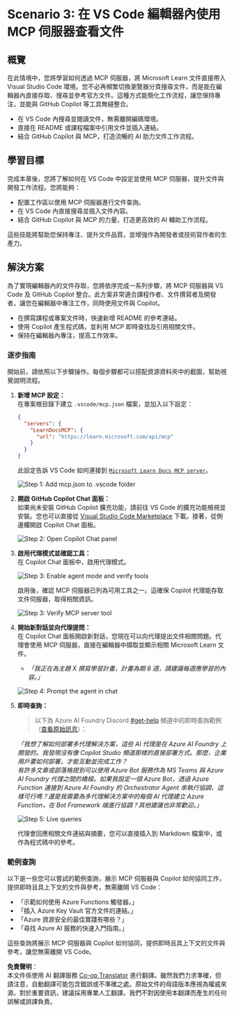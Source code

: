 <!--
CO_OP_TRANSLATOR_METADATA:
{
  "original_hash": "db532b1ec386c9ce38c791653dc3c881",
  "translation_date": "2025-07-14T06:48:09+00:00",
  "source_file": "09-CaseStudy/docs-mcp/solution/scenario3/README.md",
  "language_code": "tw"
}
-->
# Scenario 3: 在 VS Code 編輯器內使用 MCP 伺服器查看文件

## 概覽

在此情境中，您將學習如何透過 MCP 伺服器，將 Microsoft Learn 文件直接帶入 Visual Studio Code 環境。您不必再頻繁切換瀏覽器分頁搜尋文件，而是能在編輯器內直接存取、搜尋並參考官方文件。這種方式能簡化工作流程，讓您保持專注，並能與 GitHub Copilot 等工具無縫整合。

- 在 VS Code 內搜尋並閱讀文件，無需離開編碼環境。
- 直接在 README 或課程檔案中引用文件並插入連結。
- 結合 GitHub Copilot 與 MCP，打造流暢的 AI 助力文件工作流程。

## 學習目標

完成本章後，您將了解如何在 VS Code 中設定並使用 MCP 伺服器，提升文件與開發工作流程。您將能夠：

- 配置工作區以使用 MCP 伺服器進行文件查詢。
- 在 VS Code 內直接搜尋並插入文件內容。
- 結合 GitHub Copilot 與 MCP 的力量，打造更高效的 AI 輔助工作流程。

這些技能將幫助您保持專注、提升文件品質，並增強作為開發者或技術寫作者的生產力。

## 解決方案

為了實現編輯器內的文件存取，您將依序完成一系列步驟，將 MCP 伺服器與 VS Code 及 GitHub Copilot 整合。此方案非常適合課程作者、文件撰寫者及開發者，讓您在編輯器中專注工作，同時使用文件與 Copilot。

- 在撰寫課程或專案文件時，快速新增 README 的參考連結。
- 使用 Copilot 產生程式碼，並利用 MCP 即時查找及引用相關文件。
- 保持在編輯器內專注，提高工作效率。

### 逐步指南

開始前，請依照以下步驟操作。每個步驟都可以搭配資源資料夾中的截圖，幫助視覺說明流程。

1. **新增 MCP 設定：**  
   在專案根目錄下建立 `.vscode/mcp.json` 檔案，並加入以下設定：  
   ```json
   {
     "servers": {
       "LearnDocsMCP": {
         "url": "https://learn.microsoft.com/api/mcp"
       }
     }
   }
   ```  
   此設定告訴 VS Code 如何連接到 [`Microsoft Learn Docs MCP server`](https://github.com/MicrosoftDocs/mcp)。

   ![Step 1: Add mcp.json to .vscode folder](../../../../../../translated_images/step1-mcp-json.c06a007fccc3edfaf0598a31903c9ec71476d9fd3ae6c1b2b4321fd38688ca4b.tw.png)
    
2. **開啟 GitHub Copilot Chat 面板：**  
   如果尚未安裝 GitHub Copilot 擴充功能，請前往 VS Code 的擴充功能檢視並安裝。您也可以直接從 [Visual Studio Code Marketplace](https://marketplace.visualstudio.com/items?itemName=GitHub.copilot-chat) 下載。接著，從側邊欄開啟 Copilot Chat 面板。

   ![Step 2: Open Copilot Chat panel](../../../../../../translated_images/step2-copilot-panel.f1cc86e9b9b8cd1a85e4df4923de8bafee4830541ab255e3c90c09777fed97db.tw.png)

3. **啟用代理模式並確認工具：**  
   在 Copilot Chat 面板中，啟用代理模式。

   ![Step 3: Enable agent mode and verify tools](../../../../../../translated_images/step3-agent-mode.cdc32520fd7dd1d149c3f5226763c1d85a06d3c041d4cc983447625bdbeff4d4.tw.png)

   啟用後，確認 MCP 伺服器已列為可用工具之一。這確保 Copilot 代理能存取文件伺服器，取得相關資訊。

   ![Step 3: Verify MCP server tool](../../../../../../translated_images/step3-verify-mcp-tool.76096a6329cbfecd42888780f322370a0d8c8fa003ed3eeb7ccd23f0fc50c1ad.tw.png)

4. **開始新對話並向代理提問：**  
   在 Copilot Chat 面板開啟新對話，您現在可以向代理提出文件相關問題。代理會使用 MCP 伺服器，直接在編輯器中擷取並顯示相關 Microsoft Learn 文件。

   - *「我正在為主題 X 撰寫學習計畫，計畫為期 8 週，請建議每週應學習的內容。」*

   ![Step 4: Prompt the agent in chat](../../../../../../translated_images/step4-prompt-chat.12187bb001605efc5077992b621f0fcd1df12023c5dce0464f8eb8f3d595218f.tw.png)

5. **即時查詢：**

   > 以下為 Azure AI Foundry Discord [#get-help](https://discord.gg/D6cRhjHWSC) 頻道中的即時查詢範例（[查看原始訊息](https://discord.com/channels/1113626258182504448/1385498306720829572)）：
   
   *「我想了解如何部署多代理解決方案，這些 AI 代理是在 Azure AI Foundry 上開發的。我發現沒有像 Copilot Studio 頻道那樣的直接部署方式。那麼，企業用戶要如何部署，才能互動並完成工作？  
   有許多文章或部落格提到可以使用 Azure Bot 服務作為 MS Teams 與 Azure AI Foundry 代理之間的橋樑。如果我設定一個 Azure Bot，透過 Azure Function 連接到 Azure AI Foundry 的 Orchestrator Agent 來執行協調，這樣可行嗎？還是我需要為多代理解決方案中的每個 AI 代理建立 Azure Function，在 Bot Framework 端進行協調？其他建議也非常歡迎。」*

   ![Step 5: Live queries](../../../../../../translated_images/step5-live-queries.49db3e4a50bea27327e3cb18c24d263b7d134930d78e7392f9515a1c00264a7f.tw.png)

   代理會回應相關文件連結與摘要，您可以直接插入到 Markdown 檔案中，或作為程式碼中的參考。

### 範例查詢

以下是一些您可以嘗試的範例查詢，展示 MCP 伺服器與 Copilot 如何協同工作，提供即時且具上下文的文件與參考，無需離開 VS Code：

- 「示範如何使用 Azure Functions 觸發器。」
- 「插入 Azure Key Vault 官方文件的連結。」
- 「Azure 資源安全的最佳實踐有哪些？」
- 「尋找 Azure AI 服務的快速入門指南。」

這些查詢將展示 MCP 伺服器與 Copilot 如何協同，提供即時且具上下文的文件與參考，讓您無需離開 VS Code。

**免責聲明**：  
本文件係使用 AI 翻譯服務 [Co-op Translator](https://github.com/Azure/co-op-translator) 進行翻譯。雖然我們力求準確，但請注意，自動翻譯可能包含錯誤或不準確之處。原始文件的母語版本應視為權威來源。對於重要資訊，建議採用專業人工翻譯。我們不對因使用本翻譯而產生的任何誤解或誤譯負責。